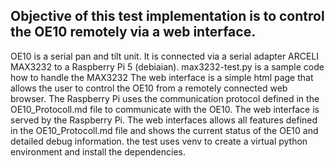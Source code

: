## Objective of this test implementation is to control the OE10 remotely via a web interface.

OE10 is a serial pan and tilt unit. It is connected via a serial adapter ARCELI MAX3232 to a Raspberry Pi 5 (debiaian). 
max3232-test.py is a sample code how to handle the MAX3232
The web interface is a simple html page that allows the user to control the OE10 from a remotely connected web browser.
The Raspberry Pi uses the communication protocol defined in the OE10_Protocoll.md file to communicate with the OE10.
The web interface is served by the Raspberry Pi.
The web interfaces allows all features defined in the OE10_Protocoll.md file and shows the current status of the OE10 and detailed debug information.
the test uses venv to create a virtual python environment and install the dependencies.

